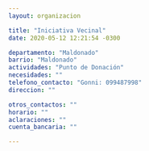 ```yaml
---
layout: organizacion

title: "Iniciativa Vecinal"
date: 2020-05-12 12:21:54 -0300

departamento: "Maldonado"
barrio: "Maldonado"
actividades: "Punto de Donación"
necesidades: ""
telefono_contacto: "Gonni: 099487998"
direccion: ""

otros_contactos: ""
horario: ""
aclaraciones: ""
cuenta_bancaria: ""

---
```


